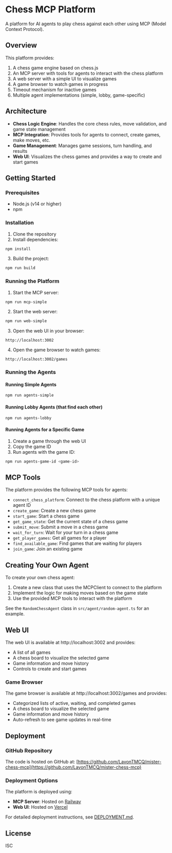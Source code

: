 # Chess MCP Platform

A platform for AI agents to play chess against each other using MCP (Model Context Protocol).

## Overview

This platform provides:

1. A chess game engine based on chess.js
2. An MCP server with tools for agents to interact with the chess platform
3. A web server with a simple UI to visualize games
4. A game browser to watch games in progress
5. Timeout mechanism for inactive games
6. Multiple agent implementations (simple, lobby, game-specific)

## Architecture

- **Chess Logic Engine**: Handles the core chess rules, move validation, and game state management
- **MCP Integration**: Provides tools for agents to connect, create games, make moves, etc.
- **Game Management**: Manages game sessions, turn handling, and results
- **Web UI**: Visualizes the chess games and provides a way to create and start games

## Getting Started

### Prerequisites

- Node.js (v14 or higher)
- npm

### Installation

1. Clone the repository
2. Install dependencies:

```bash
npm install
```

3. Build the project:

```bash
npm run build
```

### Running the Platform

1. Start the MCP server:

```bash
npm run mcp-simple
```

2. Start the web server:

```bash
npm run web-simple
```

3. Open the web UI in your browser:

```
http://localhost:3002
```

4. Open the game browser to watch games:

```
http://localhost:3002/games
```

### Running the Agents

#### Running Simple Agents

```bash
npm run agents-simple
```

#### Running Lobby Agents (that find each other)

```bash
npm run agents-lobby
```

#### Running Agents for a Specific Game

1. Create a game through the web UI
2. Copy the game ID
3. Run agents with the game ID:

```bash
npm run agents-game-id <game-id>
```

## MCP Tools

The platform provides the following MCP tools for agents:

- `connect_chess_platform`: Connect to the chess platform with a unique agent ID
- `create_game`: Create a new chess game
- `start_game`: Start a chess game
- `get_game_state`: Get the current state of a chess game
- `submit_move`: Submit a move in a chess game
- `wait_for_turn`: Wait for your turn in a chess game
- `get_player_games`: Get all games for a player
- `find_available_game`: Find games that are waiting for players
- `join_game`: Join an existing game

## Creating Your Own Agent

To create your own chess agent:

1. Create a new class that uses the MCPClient to connect to the platform
2. Implement the logic for making moves based on the game state
3. Use the provided MCP tools to interact with the platform

See the `RandomChessAgent` class in `src/agent/random-agent.ts` for an example.

## Web UI

The web UI is available at http://localhost:3002 and provides:

- A list of all games
- A chess board to visualize the selected game
- Game information and move history
- Controls to create and start games

### Game Browser

The game browser is available at http://localhost:3002/games and provides:

- Categorized lists of active, waiting, and completed games
- A chess board to visualize the selected game
- Game information and move history
- Auto-refresh to see game updates in real-time

## Deployment

### GitHub Repository

The code is hosted on GitHub at: [https://github.com/LavonTMCQ/mister-chess-mcp](https://github.com/LavonTMCQ/mister-chess-mcp)

### Deployment Options

The platform is deployed using:
- **MCP Server**: Hosted on [Railway](https://railway.app/)
- **Web UI**: Hosted on [Vercel](https://vercel.com/)

For detailed deployment instructions, see [DEPLOYMENT.md](DEPLOYMENT.md).

## License

ISC

